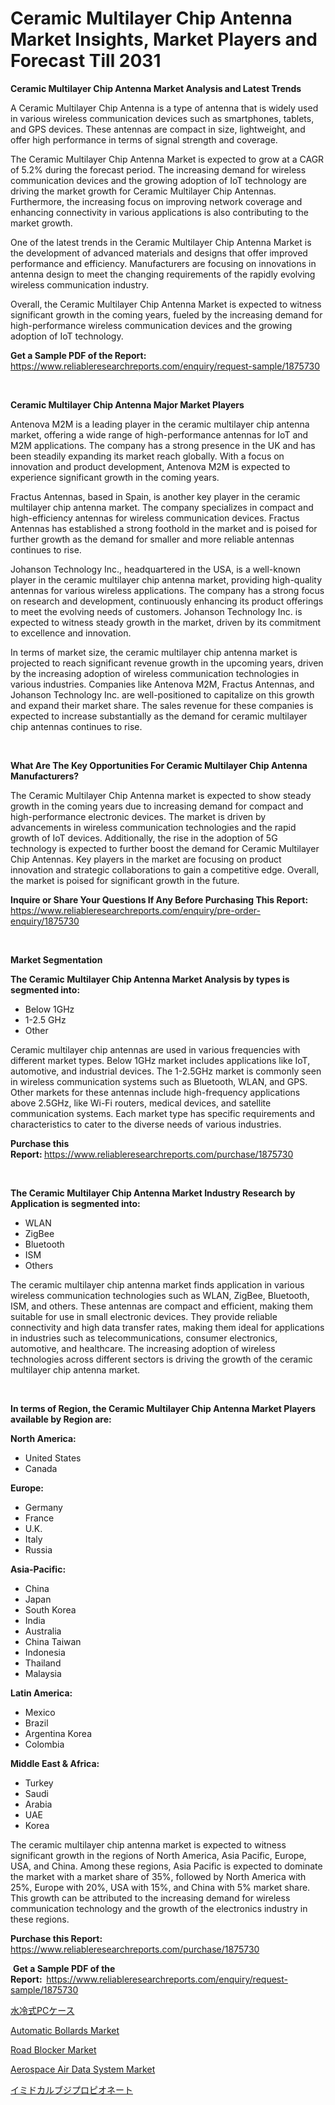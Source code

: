 <p><h1>Ceramic Multilayer Chip Antenna Market Insights, Market Players and Forecast Till 2031</h1></p><p><strong>Ceramic Multilayer Chip Antenna Market Analysis and Latest Trends</strong></p>
<p><p>A Ceramic Multilayer Chip Antenna is a type of antenna that is widely used in various wireless communication devices such as smartphones, tablets, and GPS devices. These antennas are compact in size, lightweight, and offer high performance in terms of signal strength and coverage.</p><p>The Ceramic Multilayer Chip Antenna Market is expected to grow at a CAGR of 5.2% during the forecast period. The increasing demand for wireless communication devices and the growing adoption of IoT technology are driving the market growth for Ceramic Multilayer Chip Antennas. Furthermore, the increasing focus on improving network coverage and enhancing connectivity in various applications is also contributing to the market growth.</p><p>One of the latest trends in the Ceramic Multilayer Chip Antenna Market is the development of advanced materials and designs that offer improved performance and efficiency. Manufacturers are focusing on innovations in antenna design to meet the changing requirements of the rapidly evolving wireless communication industry.</p><p>Overall, the Ceramic Multilayer Chip Antenna Market is expected to witness significant growth in the coming years, fueled by the increasing demand for high-performance wireless communication devices and the growing adoption of IoT technology.</p></p>
<p><strong>Get a Sample PDF of the Report:&nbsp;</strong> <a href="https://www.reliableresearchreports.com/enquiry/request-sample/1875730">https://www.reliableresearchreports.com/enquiry/request-sample/1875730</a></p>
<p>&nbsp;</p>
<p><strong>Ceramic Multilayer Chip Antenna Major Market Players</strong></p>
<p><p>Antenova M2M is a leading player in the ceramic multilayer chip antenna market, offering a wide range of high-performance antennas for IoT and M2M applications. The company has a strong presence in the UK and has been steadily expanding its market reach globally. With a focus on innovation and product development, Antenova M2M is expected to experience significant growth in the coming years.</p><p>Fractus Antennas, based in Spain, is another key player in the ceramic multilayer chip antenna market. The company specializes in compact and high-efficiency antennas for wireless communication devices. Fractus Antennas has established a strong foothold in the market and is poised for further growth as the demand for smaller and more reliable antennas continues to rise.</p><p>Johanson Technology Inc., headquartered in the USA, is a well-known player in the ceramic multilayer chip antenna market, providing high-quality antennas for various wireless applications. The company has a strong focus on research and development, continuously enhancing its product offerings to meet the evolving needs of customers. Johanson Technology Inc. is expected to witness steady growth in the market, driven by its commitment to excellence and innovation.</p><p>In terms of market size, the ceramic multilayer chip antenna market is projected to reach significant revenue growth in the upcoming years, driven by the increasing adoption of wireless communication technologies in various industries. Companies like Antenova M2M, Fractus Antennas, and Johanson Technology Inc. are well-positioned to capitalize on this growth and expand their market share. The sales revenue for these companies is expected to increase substantially as the demand for ceramic multilayer chip antennas continues to rise.</p></p>
<p>&nbsp;</p>
<p><strong>What Are The Key Opportunities For Ceramic Multilayer Chip Antenna Manufacturers?</strong></p>
<p><p>The Ceramic Multilayer Chip Antenna market is expected to show steady growth in the coming years due to increasing demand for compact and high-performance electronic devices. The market is driven by advancements in wireless communication technologies and the rapid growth of IoT devices. Additionally, the rise in the adoption of 5G technology is expected to further boost the demand for Ceramic Multilayer Chip Antennas. Key players in the market are focusing on product innovation and strategic collaborations to gain a competitive edge. Overall, the market is poised for significant growth in the future.</p></p>
<p><strong>Inquire or Share Your Questions If Any Before Purchasing This Report:</strong> <a href="https://www.reliableresearchreports.com/enquiry/pre-order-enquiry/1875730">https://www.reliableresearchreports.com/enquiry/pre-order-enquiry/1875730</a></p>
<p>&nbsp;</p>
<p><strong>Market Segmentation</strong></p>
<p><strong>The Ceramic Multilayer Chip Antenna Market Analysis by types is segmented into:</strong></p>
<p><ul><li>Below 1GHz</li><li>1-2.5 GHz</li><li>Other</li></ul></p>
<p><p>Ceramic multilayer chip antennas are used in various frequencies with different market types. Below 1GHz market includes applications like IoT, automotive, and industrial devices. The 1-2.5GHz market is commonly seen in wireless communication systems such as Bluetooth, WLAN, and GPS. Other markets for these antennas include high-frequency applications above 2.5GHz, like Wi-Fi routers, medical devices, and satellite communication systems. Each market type has specific requirements and characteristics to cater to the diverse needs of various industries.</p></p>
<p><strong>Purchase this Report:&nbsp;</strong><a href="https://www.reliableresearchreports.com/purchase/1875730">https://www.reliableresearchreports.com/purchase/1875730</a></p>
<p>&nbsp;</p>
<p><strong>The Ceramic Multilayer Chip Antenna Market Industry Research by Application is segmented into:</strong></p>
<p><ul><li>WLAN</li><li>ZigBee</li><li>Bluetooth</li><li>ISM</li><li>Others</li></ul></p>
<p><p>The ceramic multilayer chip antenna market finds application in various wireless communication technologies such as WLAN, ZigBee, Bluetooth, ISM, and others. These antennas are compact and efficient, making them suitable for use in small electronic devices. They provide reliable connectivity and high data transfer rates, making them ideal for applications in industries such as telecommunications, consumer electronics, automotive, and healthcare. The increasing adoption of wireless technologies across different sectors is driving the growth of the ceramic multilayer chip antenna market.</p></p>
<p>&nbsp;</p>
<p><strong>In terms of Region, the Ceramic Multilayer Chip Antenna Market Players available by Region are:</strong></p>
<p>
    <p> <strong> North America: </strong>
        <ul>
            <li>United States</li>
            <li>Canada</li>
        </ul>
        </p> 
    <p> <strong> Europe: </strong>
        <ul>
            <li>Germany</li>
            <li>France</li>
            <li>U.K.</li>
            <li>Italy</li>
            <li>Russia</li>
        </ul>
        </p> 
    <p> <strong> Asia-Pacific: </strong>
        <ul>
            <li>China</li>
            <li>Japan</li>
            <li>South Korea</li>
            <li>India</li>
            <li>Australia</li>
            <li>China Taiwan</li>
            <li>Indonesia</li>
            <li>Thailand</li>
            <li>Malaysia</li>
        </ul>
        </p> 
    <p> <strong> Latin America: </strong>
        <ul>
            <li>Mexico</li>
            <li>Brazil</li>
            <li>Argentina Korea</li>
            <li>Colombia</li>
        </ul>
        </p> 
    <p> <strong> Middle East & Africa: </strong>
        <ul>
            <li>Turkey</li>
            <li>Saudi</li>
            <li>Arabia</li>
            <li>UAE</li>
            <li>Korea</li>
        </ul>
    </p>
    </p>
<p><p>The ceramic multilayer chip antenna market is expected to witness significant growth in the regions of North America, Asia Pacific, Europe, USA, and China. Among these regions, Asia Pacific is expected to dominate the market with a market share of 35%, followed by North America with 25%, Europe with 20%, USA with 15%, and China with 5% market share. This growth can be attributed to the increasing demand for wireless communication technology and the growth of the electronics industry in these regions.</p></p>
<p><strong>Purchase this Report: </strong><a href="https://www.reliableresearchreports.com/purchase/1875730">https://www.reliableresearchreports.com/purchase/1875730</a></p>
<p>&nbsp;<strong>Get a Sample PDF of the Report:&nbsp;&nbsp;</strong><a href="https://www.reliableresearchreports.com/enquiry/request-sample/1875730">https://www.reliableresearchreports.com/enquiry/request-sample/1875730</a></p>
<p><strong></strong></p>
<p><p><a href="https://github.com/joaejkdzgyljvo6/Market-Research-Report-List-1/blob/main/671337713800.md">水冷式PCケース</a></p><p><a href="https://issuu.com/reportprime-2/docs/automatic-bollards-market-size-2030.pptx">Automatic Bollards Market</a></p><p><a href="https://issuu.com/reportprime-2/docs/road-blocker-market-size-2030.pptx">Road Blocker Market</a></p><p><a href="https://github.com/wusalecollins540tpqoz/Market-Research-Report-List-1/blob/main/aerospace-air-data-system-market.md">Aerospace Air Data System Market</a></p><p><a href="https://github.com/NashBeahan2023/Market-Research-Report-List-1/blob/main/129291613801.md">イミドカルブジプロピオネート</a></p></p>